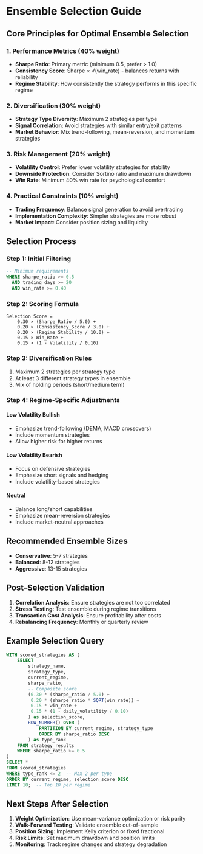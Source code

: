 # Ensemble Selection Guide

## Core Principles for Optimal Ensemble Selection

### 1. Performance Metrics (40% weight)
- **Sharpe Ratio**: Primary metric (minimum 0.5, prefer > 1.0)
- **Consistency Score**: Sharpe × √(win_rate) - balances returns with reliability
- **Regime Stability**: How consistently the strategy performs in this specific regime

### 2. Diversification (30% weight)
- **Strategy Type Diversity**: Maximum 2 strategies per type
- **Signal Correlation**: Avoid strategies with similar entry/exit patterns
- **Market Behavior**: Mix trend-following, mean-reversion, and momentum strategies

### 3. Risk Management (20% weight)
- **Volatility Control**: Prefer lower volatility strategies for stability
- **Downside Protection**: Consider Sortino ratio and maximum drawdown
- **Win Rate**: Minimum 40% win rate for psychological comfort

### 4. Practical Constraints (10% weight)
- **Trading Frequency**: Balance signal generation to avoid overtrading
- **Implementation Complexity**: Simpler strategies are more robust
- **Market Impact**: Consider position sizing and liquidity

## Selection Process

### Step 1: Initial Filtering
```sql
-- Minimum requirements
WHERE sharpe_ratio >= 0.5
  AND trading_days >= 20
  AND win_rate >= 0.40
```

### Step 2: Scoring Formula
```
Selection Score = 
    0.30 × (Sharpe_Ratio / 5.0) +
    0.20 × (Consistency_Score / 3.0) +
    0.20 × (Regime_Stability / 10.0) +
    0.15 × Win_Rate +
    0.15 × (1 - Volatility / 0.10)
```

### Step 3: Diversification Rules
1. Maximum 2 strategies per strategy type
2. At least 3 different strategy types in ensemble
3. Mix of holding periods (short/medium term)

### Step 4: Regime-Specific Adjustments

#### Low Volatility Bullish
- Emphasize trend-following (DEMA, MACD crossovers)
- Include momentum strategies
- Allow higher risk for higher returns

#### Low Volatility Bearish  
- Focus on defensive strategies
- Emphasize short signals and hedging
- Include volatility-based strategies

#### Neutral
- Balance long/short capabilities
- Emphasize mean-reversion strategies
- Include market-neutral approaches

## Recommended Ensemble Sizes

- **Conservative**: 5-7 strategies
- **Balanced**: 8-12 strategies  
- **Aggressive**: 13-15 strategies

## Post-Selection Validation

1. **Correlation Analysis**: Ensure strategies are not too correlated
2. **Stress Testing**: Test ensemble during regime transitions
3. **Transaction Cost Analysis**: Ensure profitability after costs
4. **Rebalancing Frequency**: Monthly or quarterly review

## Example Selection Query

```sql
WITH scored_strategies AS (
    SELECT 
        strategy_name,
        strategy_type,
        current_regime,
        sharpe_ratio,
        -- Composite score
        (0.30 * (sharpe_ratio / 5.0) + 
         0.20 * (sharpe_ratio * SQRT(win_rate)) +
         0.15 * win_rate +
         0.15 * (1 - daily_volatility / 0.10)
        ) as selection_score,
        ROW_NUMBER() OVER (
            PARTITION BY current_regime, strategy_type 
            ORDER BY sharpe_ratio DESC
        ) as type_rank
    FROM strategy_results
    WHERE sharpe_ratio >= 0.5
)
SELECT *
FROM scored_strategies
WHERE type_rank <= 2  -- Max 2 per type
ORDER BY current_regime, selection_score DESC
LIMIT 10;  -- Top 10 per regime
```

## Next Steps After Selection

1. **Weight Optimization**: Use mean-variance optimization or risk parity
2. **Walk-Forward Testing**: Validate ensemble out-of-sample
3. **Position Sizing**: Implement Kelly criterion or fixed fractional
4. **Risk Limits**: Set maximum drawdown and position limits
5. **Monitoring**: Track regime changes and strategy degradation